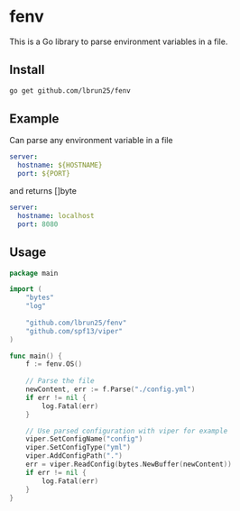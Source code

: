 # fenv

This is a Go library to parse environment variables in a file.

## Install

````bash
go get github.com/lbrun25/fenv
````

## Example

Can parse any environment variable in a file

````yml
server:
  hostname: ${HOSTNAME}
  port: ${PORT}
````

and returns []byte

````yml
server:
  hostname: localhost
  port: 8080
````

## Usage

````go
package main

import (
	"bytes"
	"log"
	
	"github.com/lbrun25/fenv"
	"github.com/spf13/viper"
)

func main() {
	f := fenv.OS()
	
	// Parse the file
	newContent, err := f.Parse("./config.yml")
	if err != nil {
		log.Fatal(err)
	}

	// Use parsed configuration with viper for example
	viper.SetConfigName("config")
	viper.SetConfigType("yml")
	viper.AddConfigPath(".")
	err = viper.ReadConfig(bytes.NewBuffer(newContent))
	if err != nil {
		log.Fatal(err)
	}
}
````

	
